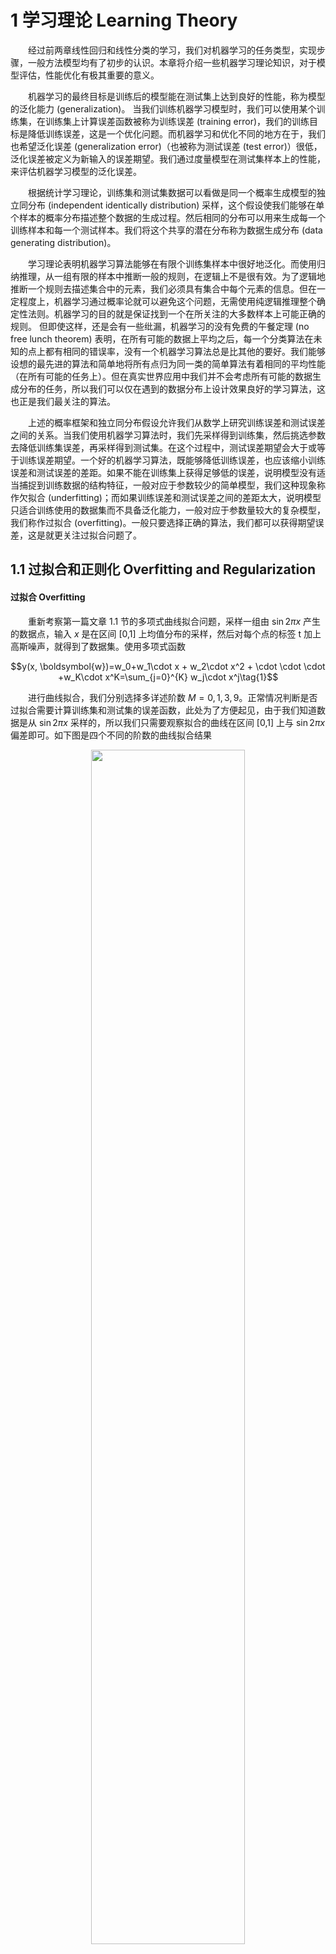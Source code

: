 # 1 学习理论 Learning Theory

&emsp;&emsp;经过前两章线性回归和线性分类的学习，我们对机器学习的任务类型，实现步骤，一般方法模型均有了初步的认识。本章将介绍一些机器学习理论知识，对于模型评估，性能优化有极其重要的意义。

&emsp;&emsp;机器学习的最终目标是训练后的模型能在测试集上达到良好的性能，称为模型的泛化能力 (generalization)。
当我们训练机器学习模型时，我们可以使用某个训练集，在训练集上计算误差函数被称为训练误差 (training error)，我们的训练目标是降低训练误差，这是一个优化问题。而机器学习和优化不同的地方在于，我们也希望泛化误差 (generalization error)（也被称为测试误差 (test error)）很低，泛化误差被定义为新输入的误差期望。我们通过度量模型在测试集样本上的性能，来评估机器学习模型的泛化误差。

&emsp;&emsp;根据统计学习理论，训练集和测试集数据可以看做是同一个概率生成模型的独立同分布 (independent identically distribution) 采样，这个假设使我们能够在单个样本的概率分布描述整个数据的生成过程。然后相同的分布可以用来生成每一个训练样本和每一个测试样本。我们将这个共享的潜在分布称为数据生成分布 (data generating distribution)。

&emsp;&emsp;学习理论表明机器学习算法能够在有限个训练集样本中很好地泛化。而使用归纳推理，从一组有限的样本中推断一般的规则，在逻辑上不是很有效。为了逻辑地推断一个规则去描述集合中的元素，我们必须具有集合中每个元素的信息。但在一定程度上，机器学习通过概率论就可以避免这个问题，无需使用纯逻辑推理整个确定性法则。机器学习的目的就是保证找到一个在所关注的大多数样本上可能正确的规则。
但即使这样，还是会有一些纰漏，机器学习的没有免费的午餐定理 (no free lunch theorem) 表明，在所有可能的数据上平均之后，每一个分类算法在未知的点上都有相同的错误率，没有一个机器学习算法总是比其他的要好。我们能够设想的最先进的算法和简单地将所有点归为同一类的简单算法有着相同的平均性能（在所有可能的任务上）。但在真实世界应用中我们并不会考虑所有可能的数据生成分布的任务，所以我们可以仅在遇到的数据分布上设计效果良好的学习算法，这也正是我们最关注的算法。

&emsp;&emsp;上述的概率框架和独立同分布假设允许我们从数学上研究训练误差和测试误差之间的关系。当我们使用机器学习算法时，我们先采样得到训练集，然后挑选参数去降低训练集误差，再采样得到测试集。在这个过程中，测试误差期望会大于或等于训练误差期望。一个好的机器学习算法，既能够降低训练误差，也应该缩小训练误差和测试误差的差距。如果不能在训练集上获得足够低的误差，说明模型没有适当捕捉到训练数据的结构特征，一般对应于参数较少的简单模型，我们这种现象称作欠拟合 (underfitting)；而如果训练误差和测试误差之间的差距太大，说明模型只适合训练使用的数据集而不具备泛化能力，一般对应于参数量较大的复杂模型，我们称作过拟合 (overfitting)。一般只要选择正确的算法，我们都可以获得期望误差，这是就更关注过拟合问题了。
        
## 1.1 过拟合和正则化 Overfitting and Regularization

#### 过拟合 Overfitting

&emsp;&emsp;重新考察第一篇文章 1.1 节的多项式曲线拟合问题，采样一组由 $\sin 2\pi x$ 产生的数据点，输入 $x$ 是在区间 [0,1] 上均值分布的采样，然后对每个点的标签 t 加上高斯噪声，就得到了数据集。使用多项式函数

$$y(x, \boldsymbol{w})=w_0+w_1\cdot x + w_2\cdot x^2 + \cdot \cdot \cdot +w_K\cdot x^K=\sum_{j=0}^{K} w_j\cdot x^j\tag{1}$$

&emsp;&emsp;进行曲线拟合，我们分别选择多详述阶数 $M=0,1,3,9$。正常情况判断是否过拟合需要计算训练集和测试集的误差函数，此处为了方便起见，由于我们知道数据是从 $\sin⁡2\pi x$ 采样的，所以我们只需要观察拟合的曲线在区间 [0,1] 上与 $\sin⁡2\pi x$ 偏差即可。如下图是四个不同的阶数的曲线拟合结果

<div align=center>
<img src="images/3_1_fit1.png" width="70%"/>
</div>

&emsp;&emsp;我们注意到 $M=0,1$ 时多项式对于数据的拟合效果相当差。三阶多项式似乎给出了对 $\sin⁡2\pi x$ 的最好拟合。当我们达到更⾼阶的多项式 ($M=9$)，我们得到了对于训练数据的⼀个完美的拟合。 事实上， 多项式函数精确地通过了每⼀个数据点，误差函数降到了 0。 然⽽，拟合的曲线剧烈震荡，与 $\sin⁡2\pi x$ 相去甚远，发生了过拟合，如果在测试集上做预测，可想而知效果是很差的。我们可以观察训练集和测试集的均方和误差，或者更一般的使用根均方误差 $E_{RMS}=\sqrt{2E(\boldsymbol w^\star)/N}$ ，这样可以确保与目标变量 $t$ 使⽤相同规模的单位进⾏度量，下图展示了 $M$ 取 [0,9] 上所有整数时训练集与测试集根均方的情况。

<div align=center>
<img src="images/3_1_fit2.png" width="50%"/>
</div>

&emsp;&emsp;对于 $M=9$ 的情形，训练集的误差为 0，因为此时的多项式函数有 10 个⾃由度，对应于 10 个系数 $\left \{w_0, w_1,...,w_9 \right \}$，调节后使得模型与训练集中的 10 个数据点精确匹配。但是它在测试集上却突然变差，这可能看起来很⽭盾，因为给定阶数的多项式包含了所有低阶的多项式函数作为特殊情况。 $M=9$ 的多项式因此能够产⽣⾄少与 $M=3$ ⼀样的结果。同时由于生成数据的函数 $\sin⁡2\pi x$ 的幂级数展开包含所有阶数的项，所以我们直观地认为结果会随着 $M$ 的增⼤⽽单调地变好，然而这时候却发生了激烈的震荡，尤其是在区间两端，考虑到附加的噪声，我们可以直观的解释，随着 M 值的增大，多项式可以被更灵活地调参，但是过度调参后反而连⽬标值的随机噪声都拟合了。所以在实际应用中，越复杂的模型未必能够得出更好的结果，但是从以上分析可以看出，可调节的参数数量小于用于训练的数据点个数，结果还都不错，所以，增加训练数据点个数，也可以避免发生这种过拟合的情况。

&emsp;&emsp;可知，如果如果模型过于复杂或参数过于固定，就会把数据的噪声也考虑进去导致过拟合，所以我们解决思路有两种，一种是针对参数，一种是针对模型，过拟合是一个很常见的问题，深度学习中常用 dropout 方法丢弃某些神经单元，其目的是为了使用不同的神经网络，这样可以有效抑制过拟合；此外，高斯过程和贝叶斯神经网络分别通过增加模型的不确定性以及参数的不确定性增强泛化能力；下面将一种很常见的控制过拟合的方法。

#### 正则化 Regularization

&emsp;&emsp;没有免费午餐定理暗示我们必须在特定任务上设计性能良好的机器学习算法。当我们设计的算法特性与希望解决的学习问题相吻合，也就是恰好能适应当前的数据生成分布时，算法性能会更好。上一节多项式回归过拟合问题表明，我们可以通过增加或减少学习算法的可选函数来增加或减少模型，比如增加或减少多项式的次数。算法的效果受影响于选择的的函数数量以及函数的具体形式，即模型结构。在可选空间中，相比于某一个学习算法，我们可能更偏好另一个学习算法。这意味着两个函数都是符合条件的，但是我们更偏好其中一个。
比如我们把加入权重衰减 (weight decay) 作为一种控制过拟合的常见方法，就是给误差函数添加一个惩罚项或正则项 (regularization)，令函数偏好于其偏好于可以使正则项较小的权重。此时误差函数为

$$\tilde{E}(\boldsymbol w)=\frac{1}{2} \sum_{n=1}^{N}\left \{ y(x_n,\boldsymbol w)-t_n \right \}^2 +\frac{\lambda }{2}\sum_{j=1}^{M} |w_j|^q\tag 2$$ 
其中 $\lambda$ 是正则化系数，控制数据误差函数和正则化项的相对重要性和偏好性。对于正则化项的选择⽅法也称为权值衰减 (weight decay)，在梯度下降算法中，它倾向于让权值向零的⽅向衰减。在统计学中， $q=1$ 的情形被称为套索 (lasso)。它的性质为：如果 $\lambda$ 充分⼤，那么某些系数 $w_j$ 会变为零，从⽽产⽣了⼀个稀疏 (sparse) 模型，这个模型中对应的基函数或数据点不起作⽤。根据拉格朗日乘数法 (Lagrange Multipliers)，最小化公式 (2) 等价于在满⾜以下限制条件时最⼩化平⽅和误差函数。

$$\sum_{j=1}^{M} |w_j|^q\leq\eta\tag3$$
 
&emsp;&emsp;参数 $\lambda$ 要选择⼀个合适的值。稀疏性的来源可以从下图中看出来，在限制条件 (3) 下误差函数的最⼩值。书中对这部分解释实在太少，我大致猜想，蓝色表示未正则化的误差函数的范围，由于是二次型所以误差函数轮廓是个圆，其中圆心位置又目标和训练数据的均值决定。$q=1$ 的套索轮廓与误差函数轮廓相切的位置通常在坐标轴上，而 $q=2$ 的圆形轮廓与误差函数的切点在其他位置，因此 $q=1$ 时有更多最优参数会为 0，随着 $\lambda$  的增⼤，越来越多的参数会变为零。也许这也是一种解释，但类似第一篇 1.3 节所提及最大后验估计结果也带有一个正则化项来看，正则化项也是我们加入对参数的先验估计的一种隐性表达，无论 $q$ 取何值，总是希望 $w$ 向 0 的方向移动。
​
<div align=center>
<img src="images/3_1_fit3.png" width="60%"/>
</div>

#### 拉格朗日乘数法 Lagrange Multipliers

&emsp;&emsp;简单解释下拉格朗日乘数法，这是一个被⽤于寻找多元变量在⼀个或者多个限制条件下的驻点的方法。考虑一个 $N$ 维空间变量 ${\boldsymbol x_1,\boldsymbol x_2,...,\boldsymbol x_N}$ ，限制方程 $g(\boldsymbol x)\equiv 0$ 表示空间中一个曲面，那么在限制曲⾯上的任何点处，限制函数的梯度 $\nabla g(\boldsymbol x)$ 都正交于限制曲⾯，通过考虑⼀个位于限制曲⾯上的点 $\boldsymbol x$ 以及这个点附近同样位于曲⾯上的点 $\boldsymbol x+\Delta\boldsymbol x$，对后者进行一阶泰勒展开 $g(\boldsymbol x+\Delta\boldsymbol x)\simeq g(\boldsymbol x)+\Delta\boldsymbol x^T\nabla g(\boldsymbol x)$ ，由于在限制曲面上恒有 $g(\boldsymbol x+\Delta\boldsymbol x)= g(\boldsymbol x)$ 且 $\Delta \boldsymbol x$ 平行于曲面，就能发现 $\nabla g(\boldsymbol x)$ 正交于曲面。而对于 $f(\boldsymbol x)$，我们寻找限制曲⾯上的⼀个点 $\boldsymbol x^{\star}$ 使得 $f(\boldsymbol x)$ 最⼤，那么这个点也一定满足 $\nabla f(\boldsymbol x^\star)$ 正交于曲面，因为如果不满足的话，那我们一定可以沿着曲面短距离移动 $\boldsymbol x$ 使 $f(\boldsymbol x)$ 增加，这与已知条件相悖，因此 $\nabla g(\boldsymbol x)$  与 $\nabla f(\boldsymbol x)$  都正交于曲面且平行，因此存在一个常数 $\lambda$ 使得

$$\nabla f(\boldsymbol x)+\lambda\nabla g(\boldsymbol x)=0\tag4$$
 
&emsp;&emsp;通过积分可得对应的拉格朗日函数为

$$\mathcal L(\boldsymbol x,\lambda)=f(\boldsymbol x)+\lambda g(\boldsymbol x)\tag5$$
 
&emsp;&emsp;所以说最小化限制条件 g(x) 下的 f(x) 等价于最小化上述拉格朗日函数。
最后回到正题，正则化⽅法通过限制模型的复杂度，使得复杂的模型能够在有限⼤⼩的数据集上进⾏训练，⽽不会产⽣严重的过拟合。需要注意的是，正则化通过修改学习算法，旨在降低泛化误差而非训练误差。

#### 局部加权线性回归 Locally Weighted Regression

&emsp;&emsp;下面再介绍一种针对线性回归问题解决过拟合的方法，一种非参数学习方法，叫做局部加权回归 (locally weighted regression)。普通的线性回归属于参数学习算法 (parametric learning algorithm)；而局部加权线性回归属于非参数学习算法 (non-parametric learning algorithm)。参数学习方法在训练完成所有数据后得到一系列训练参数，在预测时用固定参数来测试。而非参数学习在预测新样本值时候每次都会重新训练数据得到新的参数值，每次得到的参数值也是不确定的。 

&emsp;&emsp;之前的线性回归误差函数形式为 $E(\boldsymbol{w})=\frac {1}{2}\sum_{n=1}^{N}[y(x_n,\boldsymbol{w})-t_n]^2$，而在局部加权回归中，误差函数为 $E(\boldsymbol{w})=\frac {1}{2}\sum_{n=1}^{N}v_n[y(x_n,\boldsymbol{w})-t_n]^2$，其中 $v_n$ 是权重，取自高斯采样

$$v_n=\exp (-\frac {(x_n-x)^2}{2\tau^2})\tag 6$$
其中 $x$ 是新预测的样本，参数 $\tau$ 控制权值变化速率，可知如果 $|x_n-x|\approx0$，那么 $v_n\approx1$；如果 $|x_n-x|\approx+\infty$，那么 $v_n\approx0$；所以，离预测样本数据 $x$ 较近的点权值大，离预测样本较远的点权值小。这种做法本质上是为了让线性回归模型不再依赖于整体数据的特征选择，让与预测点更加接近的局部训练数据在重新训练时的损失函数中占据主导地位，实际上这种方法同时有效解决了过拟合和欠拟合的问题，而我们前面提到的样条函数其实也是为了让相近的局部函数在映射到新的特征空间后能够更接近，都是用局部数据预测局部数据，因为它们原始特征更接近，同样的，这种做法必然付出代价。样条函数是我们需要选择大量不同的函数分区拟合，而局部加权线性回归则因为在预测每一个新的数据点时都需要重新训练，因此需要付出巨大的计算量。

#### 交叉验证 Cross Validation

&emsp;&emsp;在我们使⽤最⼩平⽅拟合多项式曲线的例⼦中可以看到，存在⼀个最优的多项式阶数给出最好的结果。多项式的阶数控制了模型的⾃由度，以及模型的复杂度。添加正则项后，正则化系数也控制了我们的模型复杂度。在实际应⽤中，我们需要确定这些参数的值，以期在新数据上能做出最好的预测。此外，我们可能还希望找到适当的可选模型算法，以便找到对于特定应⽤的最好模型。

&emsp;&emsp;此前由于过拟合，模型在训练集上的表现并不能应用于对未知数据的预测。如果数据量很⼤，那么模型选择很简单。我们使⽤⼀部分可得到的数据，可以训练出⼀系列模型的参数值。之后在独⽴数据上⽐较它们，选择预测表现最好的模型即可。因此除了训练集和测试集外，我们又引入验证集 (validation set)。训练过程的超参数总是倾向于过拟合的方向，而测试集通常用来估计训练收敛后最终的泛化误差，在实际中并不能参与到模型选择中，因此从训练数据中构建验证集，将训练数据分成两个不相交的子集，一个用于学习参数，另一个作为验证集，估计训练中的泛化误差，更新超参数。

&emsp;&emsp;将训练数据集分成固定的训练集和验证集后，若验证集的误差很小，可能是有问题的。因为一个小规模的数据集意味着平均测试误差估计的统计不确定性，使得很难判断算法在其他给定的任务上是否做得更好。通常数据集都是有限的。为了建⽴更好的模型，我们想使⽤尽可能多的可得到的数据进⾏训练，使用所有的样本估计平均测试误差。⼀种解决⽅法是使⽤交叉验证 (cross validation)，这种⽅法能够让可得到数据总量 K 的 K−1K ⽤于训练，同时使⽤所有的数据来评估表现。

&emsp;&emsp;交叉验证法可以描述为：随机将数据集 $S$ 平均划分为 $K$ 个不相交的子集 $S_1,\dots,S_K$ ，对于可选择的 $M$ 个模型 $\left \{ M_i \right \}$，将每个模型依次在 $K−1$ 个子集上训练，在剩余的一个子集 $S_k$ 上验证得到误差 $E(M_{ik})$，共进行 $K$ 次，使每个子集都能都作为一次验证集，将 $K$ 个误差作均值得到 $E(M_i)$，然后选择具有最小估计误差的模型 $M_i$，然后在整个训练集上重新训练，得出的结果即为最终模型。当数据相当稀疏的时候，考虑 $K=N$ 的情况很合适，其中 $N$ 是数据点的总数，这种技术叫做 “留⼀法” (leave-one-out)。
如下图所示的交叉验证⽅法，其中 $K=4$，然后，$K−1$ 组数据被⽤于训练⼀组模型，然后在剩余的⼀组上进⾏评估，图中用红色标出，之后，对 $K$ 轮运⾏结果的误差求均值。
​
<div align=center>
<img src="images/3_2_feature1.png" width="35%"/>
</div>

## 1.2 模型特征选择 Model Feature Selection

&emsp;&emsp;一个好的机器学习算法，不仅需要选择适当的模型，所选模型也要能提取合适的特征。第一篇文章基函数的选择就包含了特征选择的考虑成分。更一般地，假设我们有一个机器学习算法，输入向量可提取特征数量非常大，但只有一小部分特征对目标值相关性较大。因此即使用最简单的线性模型，参数数量也会巨大，尤其对于上述多项式曲线回归问题，很容易出现过拟合。
所以我们需要一个特征选择算法来减少特征的数量。假设输入向量包含 $M$ 维特征，我们对于每个特征都有可选或不选两种情况，就有 $2M$ 种可选的特征组合，我们也可以将其看作是一个包含 $2M$ 种模型的模型选择问题。如果 $M$ 较大，那么遍历所有的模型代价过高，我们一般采用一些启发式流程来搜索，其中有包装器特征选择 (wrapper feature selection) 和过滤器特征选择 (filter feature selection)。

#### 包装器特征选择 Wrapper Feature Selection

&emsp;&emsp;包装器可以分为前向和后向两种。前向搜索是每次从未选择的特征集合 $M$ 中选出一个加入特征集 $F$ 中，待达到备选特征阈值或选择了全部特征时，从所有的中选出误差最小的。具体步骤为

1. 初始化 $F$ 为空
2. 遍历 $i=1,\dots,M$，如果第 $i$ 个特征不在 $F$ 中，令 $F_i=F\cup\left \{ i \right \}$，利用交叉验证得到 $F_i$ 中所有特征子集的误差。
3. 选择误差最小的特征子集，并将下一次搜索的 $F$ 设置为该特征子集，再次进行步骤 2。
4. 选择整个搜索过程中表现最佳的特征子集输出。
   
&emsp;&emsp;包装器特征选择通过遍历所有特征，每次循环选择出对结果影响最大的一个特征，特征是按照对结果影响从高到低给出的。当然，这种算法需要假设前提是所有特征相互独立。
包装器后向搜索正好反其道而行，初始特征集包含所有特征，然后依次减去对结果影响最小的 $k$ 个特征。包装器特征选择算法通常效果较好，但是相对来说计算代价较高。完整的前向搜索过程会进行约 $O(M^2)$ 次学习算法的调用。

#### 过滤器特征选择 Filter Feature Selection

&emsp;&emsp;过滤器特征选择按照发散性或相关性对各个特征进行评分，设定待选择阈值的个数，从而选择满足条件的特征。过滤器特征选择算法的计算代价很小，算法思想是计算每个特征 $m$ 对其目标值 $y$ 所能体现的信息量 $S(m)$，然后选择得分最高的 $k$ 个特征作为特征集。一般将 $S(m)$ 定义为 $m$ 与 $y$ 之间的相关程度（基于训练集计算）。
实际应用中通过 $m$ 和 $y$ 的互信息 (mutual information) 来计算 $S(i)$：

$$\text{MI}(m,y) = \sum_{m \in \{0,1\}} \sum_{y \in \{0,1\}} p(m,y) \log \frac {p(m,y)}{p(m)p(y)}\tag7$$
 
此处假设输入向量特征维度为 2 的二分类问题，上式的概率都基于训练集估计。

## 1.3 偏差和方差 Bias and Variance

&emsp;&emsp;统计领域为我们提供了很多工具来实现机器学习目标，不仅可以解决训练任务，还可以有效提高模型泛化能力。使用偏差和方差等概念，对于正式地描述泛化、欠拟合和过拟合都非常有帮助。
​
<div align=center>
<img src="images/3_3_bias1.png" width="65%"/>
</div>

&emsp;&emsp;重新考察我们前面所讲的多项式曲线拟合问题，对于一些随机生成的数据点，我们分别使用线性函数，二阶多项式和五阶多项式进行拟合，生成上面三种效果。上文已经说过，左图和右图分别对应欠拟合和过拟合的情况，如果我们再从偏差和方差的角度考虑，可以认为，欠拟合由于很多的数据点未被拟合，我们用来拟合的模型对新的数据做出的预测可能与实际差异很大，也就是模型本身就不能完全提取数据的特征，这种情况属于高偏差；而右图过拟合虽然让每个数据点都经过该曲线，但是对于新的数据可能会加上一些它们并不拥有高次特征，同样会产生很大差异，这种情况对应于高方差。因此选择一个模型使得它在偏差与方差之间取得一个平衡，就是我们要解决的问题。

&emsp;&emsp;先引入几个理论，再来进行下面的推导。

1. 联合界引理 (The Union Bound)


&emsp;&emsp;集合 $\mathbf K=\left \{ A_1,A_2,\dots,A_K\right \}$ 包含 $K$ 个相互独立或不相互独立事件，对此有

$$P(A_1\cup \dots\cup A_K)\leq P(A_1)+\dots+P(A_K)\tag 8$$
 
&emsp;&emsp;对任意两个事件 $A,B$，我们有 $P(A\cup B)=P(A)+P(B)-P(A\cap B)\leq P(A)+P(B)$，因此可推导出联合界引理，即 $K$ 集合中至少一件事情发生的概率不大于 K 个事件发生单独发生的概率和。

2. 霍夫丁不等式 (Hoeffding Inequality)

&emsp;&emsp;令 $Z_1,Z_2,\dots,Z_m$ 为 $m$ 个服从伯努利分布的独立同分布事件，有 $P(Z_i=1)=\phi$，$P(Z_i=0)=1-\phi$，使用 $m$ 个 $Z_i$ 的平均值来得到一个 $\phi$ 的估计值 $\hat{\phi}$：

$$\hat{\phi}=\frac{\sum_{i=1}^{m}Z_i}{m}\tag9$$
 
&emsp;&emsp;对于任意的固定值 $\gamma>0$，存在
$$P(|\phi-\hat{\phi}|>\gamma)\leq2\exp{(-2\gamma^2m)}\tag{10}$$
 
&emsp;&emsp;这条定理也成切尔诺夫界 (Chernoff bound)，可以看出，当 $\gamma$ 固定时，$m$ 的值越大，即用于估计的随机事件数量越多，估计值 $\hat{\phi}$ 与真实的 $\phi$ 越接近。

3. 经验风险最小化 (Empirical Risk Minimization)

&emsp;&emsp;为方便讨论，在此考虑一个二分类问题。给定训练集 $S=\left \{ (\boldsymbol x^{(i)},y^{(i)});i=1,2,\dots,m \right \}$，训练数据 $(\boldsymbol x^{(i)},y^{(i)})$ 独立同分布服从概率分布 $D$ ，假设一个函数 $h$ ，我们定义训练误差 (training error)（也称作经验风险 (empirical risk) 或经验误差 (empirical error)）为

$$\hat{\varepsilon}(h)=\frac{1}{m}\sum_{i=1}^m1\left \{ h(\mathbf x^{(i)})\ne y^{(i)} \right \}\tag{11}$$
 
&emsp;&emsp;这表示 $h(x)$ 误分类的数据占所有数据样本的比例，训练集 $S$ 上的训练误差记作 $\hat{\varepsilon}_S(h)$。我们也可以定义泛化误差 (generalization error) 

$$\varepsilon(h)=P_{(\mathbf x,y)\sim\mathcal D}(h(\mathbf x)\ne y)\tag{12}$$
其中 $(\mathbf x,y)$ 服从分布 $\mathcal D$。这部分是 CS229 中的描述，与本章开头选自 Deep Learning 关于误差的表述如出一辙。$\mathcal D$ 就是所谓的数据生成分布，泛化误差表示该模型本身对于描述该数据分布的误差。利用线性分类器进行二分类，定义 $h_\theta:h_\theta(\mathbf x)=1\left \{ \theta^T\mathbf x\geq 0 \right \}$，所有假设模型集合为 $\mathcal H=\left \{ h_\theta:h_\theta(\mathbf x)=1\left \{ \theta^T\mathbf x\geq 0 \right \},\theta\in\mathbb R^{n+1}  \right \}$。由公式 (11) 所定义的误差公式，有经验风险最小化 (empirical risk minimization) （CS229 中的高级定义，即误差最小化）

$$\hat{\theta}=\arg \min_\theta \hat{\varepsilon}(h_\theta)\tag{13}$$
$$ \hat{h}=\arg \min_{h\in \mathcal H} \hat{\varepsilon}(h)\tag{14}$$
分别表示假设参数和函数经验风险最小化。

#### 一致收敛 Uniform Convergence

&emsp;&emsp;此处的一致收敛有两个前提，一是由函数的经验风险最小化推导，二是假设函数的数量是有限的。一致收敛的意义是，训练误差与一般误差的差值大于某阈值的概率存在着界限，根据公式 (10) 这个上界会因样本数量的上升而下降。由一致收敛 (uniform convergence) 我们可以推导出偏差/方差权衡的方式。

&emsp;&emsp;假设集合 $\mathcal H=\left \{ h_1,h_2,\dots,h_k \right \}$ 共含 $k$ 个假设模型。其次，用 $Z_j=1\left \{ h_i(\mathbf x^{(j)})\ne y^{(j)} \right \}$ 表示错误分类的模型。 训练误差可以写成

$$\hat{\varepsilon}(h_i)=\frac{1}{m}\sum_{j=1}^mZ_j\tag{15}$$
 
&emsp;&emsp;然后令泛化误差为 ${\varepsilon}(h_i)$，根据霍夫丁不等式，有

$$P(|{\varepsilon}(h_i)-\hat{\varepsilon}(h_i)|>\gamma)\leq2\exp{(-2\gamma^2m)}\tag{16}$$
 
&emsp;&emsp;接下来证明所有属于集合 $\mathcal H$ 的模型都满足上面这个结论。令 $A_i$ 表示 $|{\varepsilon}(h_i)-\hat{\varepsilon}(h_i)|>\gamma$，则有 $P(A_i)\leq2\exp{(-2\gamma^2m)}$，结合联合界引理，我们有

$$\begin{align} P(\exists h\in\mathcal H.|{\varepsilon}(h_i)-\hat{\varepsilon}(h_i)|>\gamma)&=P(A_1\cup A_2\cup\dots\cup A_k)\nonumber\\ &\leq \sum_{i=1}^kP(A_i)\nonumber\\ &\leq \sum_{i=1}^k2\exp{(-2\gamma^2m)}=2k\exp{(-2\gamma^2m)}\nonumber\\ \end{align}\tag{17}$$
 
再用 1 减去公式 (17) 两侧，可以得到
$$\begin{align} 1-P(\exists h\in\mathcal H.|{\varepsilon}(h_i)-\hat{\varepsilon}(h_i)|>\gamma)&=P(\forall h\in\mathcal H.|{\varepsilon}(h_i)-\hat{\varepsilon}(h_i)|\leq\gamma)\nonumber\\ &\geq1-2k\exp{(-2\gamma^2m)} \end{align}\tag{18}$$
 
&emsp;&emsp;公式 (18) 即一致收敛定理，对于所有属于集合 $\mathcal H$ 的模型 $h$ ，至少存在 $1-2k\exp{(-2\gamma^2m)}$ 的概率，使得训练误差与一般误差的差值最大为 $\gamma$，也表明当 $m$ 很大的时候，训练误差会收敛到泛化误差。一致收敛中有三个重要参数，分别是样本数量 $m$，误差阈值 $\gamma$，以及误差概率。我们可以根据任意两个量推导出另外一个量。我们试着推导一遍。

&emsp;&emsp;给定误差阈值 $\gamma$ 与一个误差概率 $\delta>0$，要保证至少有 $1-\delta$ 的概率使训练误差与泛化误差的差值小于 $\gamma$，需要的样本数量为

$$m\geq\frac{1}{2\gamma^2}\ln\frac{2k}{\delta}\tag{19}$$
其中 $\delta=2k\exp{(-2\gamma^2m)}$，样本数量 $m$ 是概率误差 $\delta$ 的减函数，当 $m$ 增加，$\delta$ 减少，$1-\delta$ 增大。当满足公式 (19) 时，取等号即为取得最小的样本复杂度，当取大于号，即增加一致收敛成立时满足的最小概率。 m 代表了当一个模型想要到达一个确定性能的时候，它所需要的样本数目，也被称为样本复杂度 (sample complexity)。

&emsp;&emsp;再看给定样本数量 $m$ 与 $\delta$，误差阈值 $\gamma$ 的范围，反推公式 (19) 可得

$$|{\varepsilon}(h_i)-\hat{\varepsilon}(h_i) |\leq\gamma\leq\sqrt{\frac{1}{2m}\ln{\frac{2k}{\delta}}}\tag{20}$$
 
这被称为误差界 (error bound)。

&emsp;&emsp;接下来考虑偏差和方差的权衡，我们定义使训练误差最小的函数为 $\hat{h}=\arg \min_{h\in \mathcal H} \hat{\varepsilon}(h)$ ，泛化误差最小的函数为 ${h^{\star}}=\arg \min_{h\in \mathcal H} {\varepsilon}(h)$。对训练误差应用一致收敛性，可得 ${\varepsilon}(\hat h)\leq\hat{\varepsilon}(\hat{h})+\gamma$。函数 $\hat{h}$ 才能使训练误差 $\hat{\varepsilon}(\hat{h})$ 取最小值，所以有 $\hat{\varepsilon}(\hat h)+\gamma\leq\hat{\varepsilon}({h^\star})+\gamma$。对于泛化误差而言，又有 $\hat{\varepsilon}(h^\star)\leq{\varepsilon}({h^\star})+\gamma$，将这几个式子串起来，可得

$${\varepsilon}(\hat h)\leq{\varepsilon}({h^\star})+2\gamma\tag{21}$$
 
&emsp;&emsp;${\varepsilon}(\hat h)$ 表示，经过经验风险最小化处理得到的最优假设函数 $\hat h$，在实际应用 ${\varepsilon}(h)$ 中的分类错误率。也就是我们在训练集上训练出的模型在测试集上的错误率。这也表明，在一致收敛成立的前提下，训练最优的模型与理论上能达到的最优模型之间，错误率最多相差 $2\gamma$。

&emsp;&emsp;将 $\gamma$ 代入公式 (21) 和 (14)，可以得到

$$\varepsilon(\hat{h})\leq\left ( \min_{h\in \mathcal H} {\hat \varepsilon}(h)\right)+2\sqrt{\frac{1}{2m}\ln{\frac{2k}{\delta}}}\tag{22}$$
其中，$\min_{h\in \mathcal H} {\varepsilon}(h)$ 称为偏差衡量，$2\sqrt{\frac{1}{2m}\ln{\frac{2k}{\delta}}}$ 称为方差衡量，这就是偏差、方差权衡的公式。$\varepsilon(\hat{h})$ 表示实际分类错误率，越小越好。 选择一个复杂模型时，模型会有更多的参数组合所以 $k$ 值会变大，在偏差衡量中可选模型变多了，在更多的选择中，会使 ${\hat \varepsilon}(h)$ 更小，对应低错误率；但是，由于 $k$ 正比于方差衡量，$k$ 值增大也会伴随方差增大，对应着泛化误差增加。 

&emsp;&emsp;这样我们就定量的将过拟合，欠拟合与方差和误差的关系描述了，理想的模型应该使偏差、方差之和最小。

#### VC 维 Vapnik-Chervonenkis Dimension

&emsp;&emsp;如果我们将假设模型的数量扩充为无限数量，将会得到一个更一般的形式，在经验中，模型复杂度常与样本复杂度成正比。即假设线性模型含有 $d$ 个参数，那么样本复杂度与 $d$ 常为线性关系。讨论这个我们先引入一个 VC 维的概念。

&emsp;&emsp;给定一个集合 $S=\left \{ x^{(1)},\dots,x^{(d)} \right \}$，按照任意方式对 $S$ 中的点进行标记后，模型集合 $\mathcal H$ 中总存在着某个模型 $h$ 可以将其线性分开，则称 $\mathcal H$ 可以分散 $S$。对一个模型集合来说，它的 VC 维，记为 ${VC}(\mathcal H)$，是其能够分散 $S$ 的最大集合的大小。假设 $S$ 中有 3 个点，对应 8 种标记方式，模型集合 $\mathcal H$ 都能将其分开，如下图所示
​
<div align=center>
<img src="images/3_3_bias2.png" width="70%"/>
</div>

&emsp;&emsp;虽然在三点共线或重合时，没有直线能够将其线性分开的，但是只要存在着以任何方式标记的三个点集合，能被直线集合线性分开，就满足定义。我们称线性模型集合 $\mathcal H$ 可以打散三个点的集合 $S$ ，并且 $\mathcal H$ 的 VC 维是 3，即 ${VC}(\mathcal H)=3$。更一般地，对于 $n$ 维线性分类模型来说，它的 VC 维为 $n+1$。

&emsp;&emsp;对于一个模型集合来说，不管它是有限的还是无限的，都可以根据 VC 维来获得其一致收敛定理。VC 维推导过程较为复杂，这里直接给出结论：对于模型集合 $\mathcal H$，令 $d={VC}(\mathcal H)$，那么至少有 $1-\delta$ 的概率，对于模型集合中所有的 $h$ 来说，有

$$|{\varepsilon}(h)-\hat{\varepsilon}(h) |\leq O(\sqrt{\frac{d}{m}\ln \frac{m}{d}+\frac{1}{m}\ln \frac{1}{\delta}})\tag{23}$$ 
$${\varepsilon}(\hat h)\leq {\varepsilon}(h^\star) +O(\sqrt{\frac{d}{m}\ln \frac{m}{d}+\frac{1}{m}\ln \frac{1}{\delta}})\tag{24}$$
 
&emsp;&emsp;为使 ${\varepsilon}(h)-\hat{\varepsilon}(h)\leq\gamma$ 对模型集合 $\mathcal H$ 中的所有 $h$，都有至少 $1-\delta$ 概率成立，那么样本数量必须满足 $m=O_{\gamma,\delta}d$，即要使模型经验风险最小化，训练样本的数量 $m$ 就要与 ${VC}(\mathcal H)$ 呈线性相关。

&emsp;&emsp;为了将 CS229 和 PRML 相关联的内容整合，本章篇幅较长，需要注意 CS229 中对于很多基础概念的定义不是很常见，最后一节讨论的方差与偏差其实就是探讨训练集与测试集的误差关系，只不过与我们常见的叫法不同而已。

